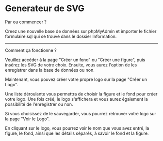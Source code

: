 # Generateur de SVG

Par ou commencer ?

Creez une nouvelle base de données sur phpMyAdmin et importer le fichier formulaire.sql qui se trouve dans le dossier Information.

------------------------------------------------------------------------------------------

Comment ça fonctionne ?

Veuillez accéder à la page "Créer un fond" ou "Créer une figure", puis insérez les SVG de votre choix. Ensuite, vous aurez l'option de les enregistrer dans la base de données ou non.

Maintenant, vous pouvez créer votre propre logo sur la page "Créer un Logo".

 Une liste déroulante vous permettra de choisir la figure et le fond pour créer votre logo. Une fois créé, le logo s'affichera et vous aurez également la possibilité de l'enregistrer ou non.

 Si vous choisissez de le sauvegarder, vous pourrez retrouver votre logo sur la page "Voir le Logo".
 
 En cliquant sur le logo, vous pourrez voir le nom que vous avez entré, la figure, le fond, ainsi que les détails séparés, à savoir le fond et la figure.

